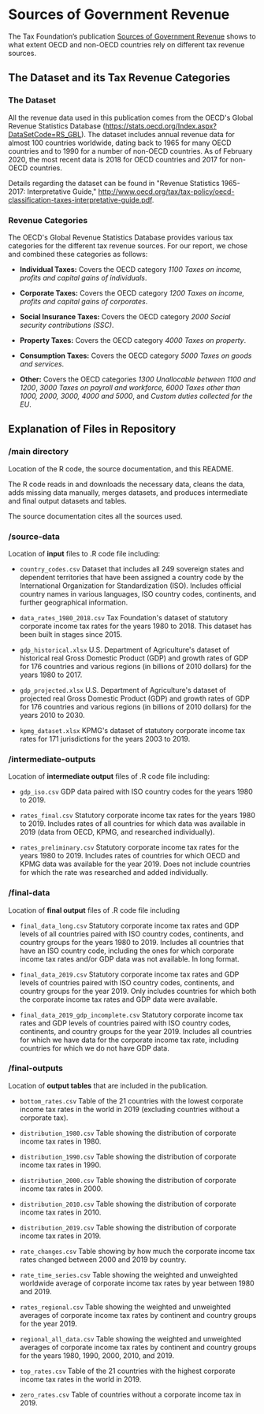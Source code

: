 # Sources of Government Revenue

The Tax Foundation’s publication [Sources of Government Revenue](https://taxfoundation.org/publications/sources-of-government-revenue-in-the-oecd/) shows to what extent OECD and non-OECD countries rely on different tax revenue sources.

## The Dataset and its Tax Revenue Categories

### The Dataset
All the revenue data used in this publication comes from the OECD's Global Revenue Statistics Database (https://stats.oecd.org/Index.aspx?DataSetCode=RS_GBL). The dataset includes annual revenue data for almost 100 countries worldwide, dating back to 1965 for many OECD countries and to 1990 for a number of non-OECD countries. As of February 2020, the most recent data is 2018 for OECD countries and 2017 for non-OECD countries.

Details regarding the dataset can be found in "Revenue Statistics 1965-2017: Interpretative Guide," http://www.oecd.org/tax/tax-policy/oecd-classification-taxes-interpretative-guide.pdf.

### Revenue Categories
The OECD's Global Revenue Statistics Database provides various tax categories for the different tax revenue sources. For our report, we chose and combined these categories as follows:

* **Individual Taxes:** Covers the OECD category *1100 Taxes on income, profits and capital gains of individuals*.

* **Corporate Taxes:** Covers the OECD category *1200 Taxes on income, profits and capital gains of corporates*.

* **Social Insurance Taxes:** Covers the OECD category *2000 Social security contributions (SSC)*.

* **Property Taxes:** Covers the OECD category *4000 Taxes on property*.

* **Consumption Taxes:** Covers the OECD category *5000 Taxes on goods and services*.

* **Other:** Covers the OECD categories *1300 Unallocable between 1100 and 1200*, *3000 Taxes on payroll and workforce,* *6000 Taxes other than 1000, 2000, 3000, 4000 and 5000*, and *Custom duties collected for the EU*.



## Explanation of Files in Repository

### /main directory

Location of the R code, the source documentation, and this README.

The R code reads in and downloads the necessary data, cleans the data, adds missing data manually, merges datasets, and produces intermediate and final output datasets and tables.

The source documentation cites all the sources used.

### /source-data

Location of **input** files to .R code file including:

- `country_codes.csv` Dataset that includes all 249 sovereign states and dependent territories that have been assigned a country code by the International Organization for Standardization (ISO). Includes official country names in various languages, ISO country codes, continents, and further geographical information.

- `data_rates_1980_2018.csv` Tax Foundation's dataset of statutory corporate income tax rates for the years 1980 to 2018. This dataset has been built in stages since 2015.

- `gdp_historical.xlsx` U.S. Department of Agriculture's dataset of historical real Gross Domestic Product (GDP) and growth rates of GDP for 176 countries and various regions (in billions of 2010 dollars) for the years 1980 to 2017.

- `gdp_projected.xlsx` U.S. Department of Agriculture's dataset of projected real Gross Domestic Product (GDP) and growth rates of GDP for 176 countries and various regions (in billions of 2010 dollars) for the years 2010 to 2030.

- `kpmg_dataset.xlsx` KPMG's dataset of statutory corporate income tax rates for 171 jurisdictions for the years 2003 to 2019.

### /intermediate-outputs

Location of **intermediate output** files of .R code file including:

- `gdp_iso.csv` GDP data paired with ISO country codes for the years 1980 to 2019.

- `rates_final.csv` Statutory corporate income tax rates for the years 1980 to 2019. Includes rates of all countries for which data was available in 2019 (data from OECD, KPMG, and researched individually).

- `rates_preliminary.csv` Statutory corporate income tax rates for the years 1980 to 2019. Includes rates of countries for which OECD and KPMG data was available for the year 2019. Does not include countries for which the rate was researched and added individually.

### /final-data
Location of **final output** files of .R code file including

- `final_data_long.csv` Statutory corporate income tax rates and GDP levels of all countries paired with ISO country codes, continents, and country groups for the years 1980 to 2019. Includes all countries that have an ISO country code, including the ones for which corporate income tax rates and/or GDP data was not available. In long format.

- `final_data_2019.csv` Statutory corporate income tax rates and GDP levels of countries paired with ISO country codes, continents, and country groups for the year 2019. Only includes countries for which both the corporate income tax rates and GDP data were available.

- `final_data_2019_gdp_incomplete.csv` Statutory corporate income tax rates and GDP levels of countries paired with ISO country codes, continents, and country groups for the year 2019. Includes all countries for which we have data for the corporate income tax rate, including countries for which we do not have GDP data.

### /final-outputs
Location of **output tables** that are included in the publication.

- `bottom_rates.csv` Table of the 21 countries with the lowest corporate income tax rates in the world in 2019 (excluding countries without a corporate tax).

- `distribution_1980.csv` Table showing the distribution of corporate income tax rates in 1980.

- `distribution_1990.csv` Table showing the distribution of corporate income tax rates in 1990.

- `distribution_2000.csv` Table showing the distribution of corporate income tax rates in 2000.

- `distribution_2010.csv` Table showing the distribution of corporate income tax rates in 2010.

- `distribution_2019.csv` Table showing the distribution of corporate income tax rates in 2019.

- `rate_changes.csv` Table showing by how much the corporate income tax rates changed between 2000 and 2019 by country.

- `rate_time_series.csv` Table showing the weighted and unweighted worldwide average of corporate income tax rates by year between 1980 and 2019.

- `rates_regional.csv` Table showing the weighted and unweighted averages of corporate income tax rates by continent and country groups for the year 2019.

- `regional_all_data.csv` Table showing the weighted and unweighted averages of corporate income tax rates by continent and country groups for the years 1980, 1990, 2000, 2010, and 2019.

- `top_rates.csv` Table of the 21 countries with the highest corporate income tax rates in the world in 2019.

- `zero_rates.csv` Table of countries without a corporate income tax in 2019.